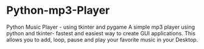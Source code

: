 # Python-mp3-Player
Python Music Player - using tkinter and pygame
A simple mp3 player using python and tkinter- fastest and easiest way to create GUI applications. This allows you to add, loop, pause and play your favorite music in your Desktop.
